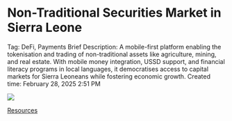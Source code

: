 # Non-Traditional Securities Market in Sierra Leone

Tag: DeFi, Payments
Brief Description: A mobile-first platform enabling the tokenisation and trading of non-traditional assets like agriculture, mining, and real estate. With mobile money integration, USSD support, and financial literacy programs in local languages, it democratises access to capital markets for Sierra Leoneans while fostering economic growth.
Created time: February 28, 2025 2:51 PM

![](https://images.unsplash.com/photo-1642211841112-2beeda7bfc07?ixlib=rb-4.0.3&q=85&fm=jpg&crop=entropy&cs=srgb)

[Resources](Resources%201a82054c1ce48192af71e79de0030ee1.csv)